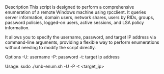 Description
This script is designed to perform a comprehensive enumeration of a remote Windows machine using rpcclient. It queries server information, domain users, network shares, users by RIDs, groups, password policies, logged-on users, active sessions, and LSA policy information.

It allows you to specify the username, password, and target IP address via command-line arguments, providing a flexible way to perform enumerations without needing to modify the script directly.

Options
-U: username
-P: password
-t: target Ip address

Usage: 
sudo ./smb-enum.sh -U <username> -P <password> -t <target_ip>
